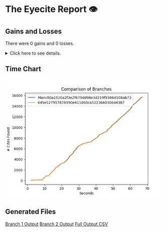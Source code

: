 # The Eyecite Report :eye:



Gains and Losses
---------
There were 0 gains and 0 losses.

<details>
<summary>Click here to see details.</summary>

|     id     |  Gain  |  Loss  |
| ---------- | ------ | ------ |


</details>



Time Chart
---------

![image](https://raw.githubusercontent.com/freelawproject/eyecite/artifacts/207/results/chart.png)


Generated Files
---------

[Branch 1 Output](https://raw.githubusercontent.com/freelawproject/eyecite/artifacts/207/results/80a1520a2f3e2f679dd98e3d219f9386d108ab73.json)
[Branch 2 Output](https://raw.githubusercontent.com/freelawproject/eyecite/artifacts/207/results/645e527957878990e411860ca5223660306d4387.json)
[Full Output CSV ](https://raw.githubusercontent.com/freelawproject/eyecite/artifacts/207/results/output.csv)
